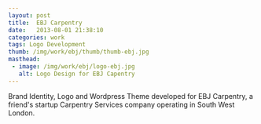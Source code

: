 ```yaml
---
layout: post
title:  EBJ Carpentry
date:   2013-08-01 21:38:10
categories: work
tags: Logo Development
thumb: /img/work/ebj/thumb/thumb-ebj.jpg
masthead:
 - image: /img/work/ebj/logo-ebj.jpg
   alt: Logo Design for EBJ Capentry
---
```


Brand Identity, Logo and Wordpress Theme developed for EBJ Carpentry, a friend's startup Carpentry Services company operating in South West London.

[ebj]: http://www.ebjcarpentry.com/

